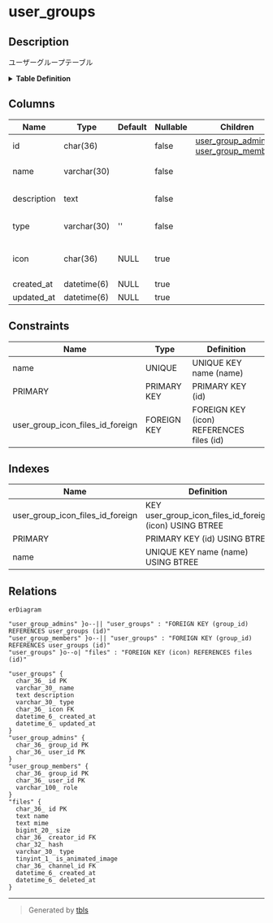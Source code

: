 # user_groups

## Description

ユーザーグループテーブル

<details>
<summary><strong>Table Definition</strong></summary>

```sql
CREATE TABLE `user_groups` (
  `id` char(36) NOT NULL,
  `name` varchar(30) NOT NULL,
  `description` text NOT NULL,
  `type` varchar(30) NOT NULL DEFAULT '',
  `icon` char(36) DEFAULT NULL,
  `created_at` datetime(6) DEFAULT NULL,
  `updated_at` datetime(6) DEFAULT NULL,
  PRIMARY KEY (`id`),
  UNIQUE KEY `name` (`name`),
  KEY `user_group_icon_files_id_foreign` (`icon`),
  CONSTRAINT `user_group_icon_files_id_foreign` FOREIGN KEY (`icon`) REFERENCES `files` (`id`) ON DELETE SET NULL ON UPDATE CASCADE
) ENGINE=InnoDB DEFAULT CHARSET=utf8mb4
```

</details>

## Columns

| Name | Type | Default | Nullable | Children | Parents | Comment |
| ---- | ---- | ------- | -------- | -------- | ------- | ------- |
| id | char(36) |  | false | [user_group_admins](user_group_admins.md) [user_group_members](user_group_members.md) |  |  |
| name | varchar(30) |  | false |  |  | グループ名 |
| description | text |  | false |  |  | グループ説明 |
| type | varchar(30) | '' | false |  |  | グループタイプ |
| icon | char(36) | NULL | true |  | [files](files.md) | アイコンファイルUUID |
| created_at | datetime(6) | NULL | true |  |  |  |
| updated_at | datetime(6) | NULL | true |  |  |  |

## Constraints

| Name | Type | Definition |
| ---- | ---- | ---------- |
| name | UNIQUE | UNIQUE KEY name (name) |
| PRIMARY | PRIMARY KEY | PRIMARY KEY (id) |
| user_group_icon_files_id_foreign | FOREIGN KEY | FOREIGN KEY (icon) REFERENCES files (id) |

## Indexes

| Name | Definition |
| ---- | ---------- |
| user_group_icon_files_id_foreign | KEY user_group_icon_files_id_foreign (icon) USING BTREE |
| PRIMARY | PRIMARY KEY (id) USING BTREE |
| name | UNIQUE KEY name (name) USING BTREE |

## Relations

```mermaid
erDiagram

"user_group_admins" }o--|| "user_groups" : "FOREIGN KEY (group_id) REFERENCES user_groups (id)"
"user_group_members" }o--|| "user_groups" : "FOREIGN KEY (group_id) REFERENCES user_groups (id)"
"user_groups" }o--o| "files" : "FOREIGN KEY (icon) REFERENCES files (id)"

"user_groups" {
  char_36_ id PK
  varchar_30_ name
  text description
  varchar_30_ type
  char_36_ icon FK
  datetime_6_ created_at
  datetime_6_ updated_at
}
"user_group_admins" {
  char_36_ group_id PK
  char_36_ user_id PK
}
"user_group_members" {
  char_36_ group_id PK
  char_36_ user_id PK
  varchar_100_ role
}
"files" {
  char_36_ id PK
  text name
  text mime
  bigint_20_ size
  char_36_ creator_id FK
  char_32_ hash
  varchar_30_ type
  tinyint_1_ is_animated_image
  char_36_ channel_id FK
  datetime_6_ created_at
  datetime_6_ deleted_at
}
```

---

> Generated by [tbls](https://github.com/k1LoW/tbls)

